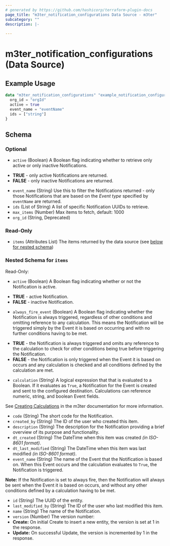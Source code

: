 ```yaml
---
# generated by https://github.com/hashicorp/terraform-plugin-docs
page_title: "m3ter_notification_configurations Data Source - m3ter"
subcategory: ""
description: |-
  
---
```


# m3ter_notification_configurations (Data Source)



## Example Usage

```terraform
data "m3ter_notification_configurations" "example_notification_configurations" {
  org_id = "orgId"
  active = true
  event_name = "eventName"
  ids = ["string"]
}
```

<!-- schema generated by tfplugindocs -->
## Schema

### Optional

- `active` (Boolean) A Boolean flag indicating whether to retrieve only active or only inactive Notifications.

* **TRUE** - only active Notifications are returned. 
* **FALSE** - only inactive Notifications are returned.
- `event_name` (String) Use this to filter the Notifications returned - only those Notifications that are based on the *Event type* specified by `eventName` are returned.
- `ids` (List of String) A list of specific Notification UUIDs to retrieve.
- `max_items` (Number) Max items to fetch, default: 1000
- `org_id` (String, Deprecated)

### Read-Only

- `items` (Attributes List) The items returned by the data source (see [below for nested schema](#nestedatt--items))

<a id="nestedatt--items"></a>
### Nested Schema for `items`

Read-Only:

- `active` (Boolean) A Boolean flag indicating whether or not the Notification is active.

* **TRUE** - active Notification. 
* **FALSE** - inactive Notification.
- `always_fire_event` (Boolean) A Boolean flag indicating whether the Notification is always triggered, regardless of other conditions and omitting reference to any calculation. This means the Notification will be triggered simply by the Event it is based on occurring and with no further conditions having to be met.
 
*  **TRUE** - the Notification is always triggered and omits any reference to the calculation to check for other conditions being true before triggering the Notification.
*  **FALSE** - the Notification is only triggered when the Event it is based on occurs and any calculation is checked and all conditions defined by the calculation are met.
- `calculation` (String) A logical expression that that is evaluated to a Boolean. If it evaluates as `True`, a Notification for the Event is created and sent to the configured destination. 
Calculations can reference numeric, string, and boolean Event fields.  

See [Creating Calculations](https://www.m3ter.com/docs/guides/utilizing-events-and-notifications/key-concepts-and-relationships#creating-calculations) in the m3ter documentation for more information.
- `code` (String) The short code for the Notification.
- `created_by` (String) The ID of the user who created this item.
- `description` (String) The description for the Notification providing a brief overview of its purpose and functionality.
- `dt_created` (String) The DateTime when this item was created *(in ISO-8601 format)*.
- `dt_last_modified` (String) The DateTime when this item was last modified *(in ISO-8601 format)*.
- `event_name` (String) The name of the Event that the Notification is based on. When this Event occurs and the calculation evaluates to `True`, the Notification is triggered.

**Note:** If the Notification is set to always fire, then the Notification will always be sent when the Event it is based on occurs, and without any other conditions defined by a calculation having to be met.
- `id` (String) The UUID of the entity.
- `last_modified_by` (String) The ID of the user who last modified this item.
- `name` (String) The name of the Notification.
- `version` (Number) The version number:
- **Create:** On initial Create to insert a new entity, the version is set at 1 in the response.
- **Update:** On successful Update, the version is incremented by 1 in the response.
